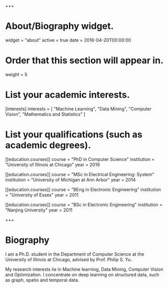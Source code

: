 +++
# About/Biography widget.
widget = "about"
active = true
date = 2016-04-20T00:00:00

# Order that this section will appear in.
weight = 5

# List your academic interests.
[interests]
  interests = [
    "Machine Learning",
    "Data Mining",
    "Computer Vision",
    "Mathematics and Statistics"
  ]

# List your qualifications (such as academic degrees).
[[education.courses]]
  course = "PhD in Computer Science"
  institution = "University of Illinois at Chicago"
  year = 2019

[[education.courses]]
  course = "MSc in Electrical Engineering: System"
  institution = "University of Michigan at Ann Arbor"
  year = 2014

[[education.courses]]
  course = "BEng in Electronic Engineering"
  institution = "University of Essex"
  year = 2011

[[education.courses]]
  course = "BSc in Electronic Engineering"
  institution = "Nanjing University"
  year = 2011
 
+++

# Biography

I am a Ph.D. student in the Department of Computer Science at the University of Illinois at Chicago, advised by Prof. Philip S. Yu. 

My research interests lie in Machine learning, Data Mining, Computer Vision and Optimization. I concentrate on deep learning on structured data, such as graph, spatio and temporal data. 
